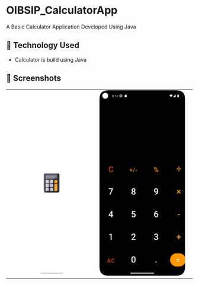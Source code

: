 # OIBSIP_CalculatorApp
A Basic Calculator Application Developed Using Java

## 🚀 Technology Used

* Calculator is build using Java

## 📸 Screenshots

||||
|:----------------------------------------:|:-----------------------------------------:|:-----------------------------------------: |
| ![Imgur](screenshots/0.png) | ![Imgur](screenshots/1.png)
